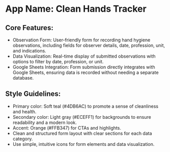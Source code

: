 # **App Name**: Clean Hands Tracker

## Core Features:

- Observation Form: User-friendly form for recording hand hygiene observations, including fields for observer details, date, profession, unit, and indications.
- Data Visualization: Real-time display of submitted observations with options to filter by date, profession, or unit.
- Google Sheets Integration: Form submission directly integrates with Google Sheets, ensuring data is recorded without needing a separate database.

## Style Guidelines:

- Primary color: Soft teal (#4DB6AC) to promote a sense of cleanliness and health.
- Secondary color: Light gray (#ECEFF1) for backgrounds to ensure readability and a modern look.
- Accent: Orange (#FFB347) for CTAs and highlights.
- Clean and structured form layout with clear sections for each data category.
- Use simple, intuitive icons for form elements and data visualization.